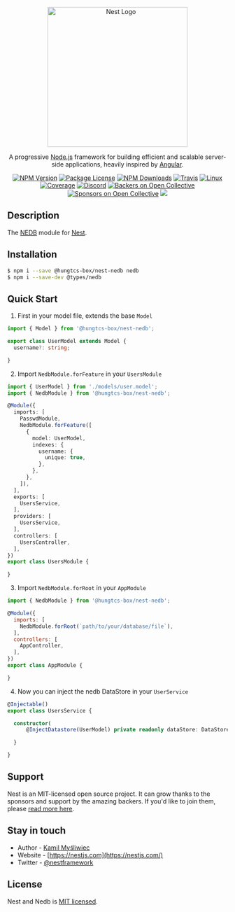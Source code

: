 <p align="center">
  <a href="http://nestjs.com/" target="blank"><img src="https://nestjs.com/img/logo_text.svg" width="320" alt="Nest Logo" /></a>
</p>

[travis-image]: https://api.travis-ci.org/nestjs/nest.svg?branch=master
[travis-url]: https://travis-ci.org/nestjs/nest
[linux-image]: https://img.shields.io/travis/nestjs/nest/master.svg?label=linux
[linux-url]: https://travis-ci.org/nestjs/nest

  <p align="center">A progressive <a href="http://nodejs.org" target="blank">Node.js</a> framework for building efficient and scalable server-side applications, heavily inspired by <a href="https://angular.io" target="blank">Angular</a>.</p>
    <p align="center">
<a href="https://www.npmjs.com/~nestjscore"><img src="https://img.shields.io/npm/v/@nestjs/core.svg" alt="NPM Version" /></a>
<a href="https://www.npmjs.com/~nestjscore"><img src="https://img.shields.io/npm/l/@nestjs/core.svg" alt="Package License" /></a>
<a href="https://www.npmjs.com/~nestjscore"><img src="https://img.shields.io/npm/dm/@nestjs/core.svg" alt="NPM Downloads" /></a>
<a href="https://travis-ci.org/nestjs/nest"><img src="https://api.travis-ci.org/nestjs/nest.svg?branch=master" alt="Travis" /></a>
<a href="https://travis-ci.org/nestjs/nest"><img src="https://img.shields.io/travis/nestjs/nest/master.svg?label=linux" alt="Linux" /></a>
<a href="https://coveralls.io/github/nestjs/nest?branch=master"><img src="https://coveralls.io/repos/github/nestjs/nest/badge.svg?branch=master#5" alt="Coverage" /></a>
<a href="https://discord.gg/G7Qnnhy" target="_blank"><img src="https://img.shields.io/badge/discord-online-brightgreen.svg" alt="Discord"/></a>
<a href="https://opencollective.com/nest#backer"><img src="https://opencollective.com/nest/backers/badge.svg" alt="Backers on Open Collective" /></a>
<a href="https://opencollective.com/nest#sponsor"><img src="https://opencollective.com/nest/sponsors/badge.svg" alt="Sponsors on Open Collective" /></a>
  <!-- <a href="https://paypal.me/kamilmysliwiec"><img src="https://img.shields.io/badge/Donate-PayPal-dc3d53.svg"/></a> -->
  <a href="https://twitter.com/nestframework"><img src="https://img.shields.io/twitter/follow/nestframework.svg?style=social&label=Follow"></a>
</p>
  <!--[![Backers on Open Collective](https://opencollective.com/nest/backers/badge.svg)](https://opencollective.com/nest#backer)
  [![Sponsors on Open Collective](https://opencollective.com/nest/sponsors/badge.svg)](https://opencollective.com/nest#sponsor)-->

## Description

The [NEDB](https://github.com/louischatriot/nedb) module for [Nest](https://github.com/nestjs/nest).

## Installation

```bash
$ npm i --save @hungtcs-box/nest-nedb nedb
$ npm i --save-dev @types/nedb
```

## Quick Start

1. First in your model file, extends the base `Model`
```ts
import { Model } from '@hungtcs-box/nest-nedb';

export class UserModel extends Model {
  username?: string;

}
```

2. Import `NedbModule.forFeature` in your `UsersModule`
```ts
import { UserModel } from './models/user.model';
import { NedbModule } from '@hungtcs-box/nest-nedb';

@Module({
  imports: [
    PasswdModule,
    NedbModule.forFeature([
      {
        model: UserModel,
        indexes: {
          username: {
            unique: true,
          },
        },
      },
    ]),
  ],
  exports: [
    UsersService,
  ],
  providers: [
    UsersService,
  ],
  controllers: [
    UsersController,
  ],
})
export class UsersModule {

}
```

3. Import `NedbModule.forRoot` in your `AppModule`
```js
import { NedbModule } from '@hungtcs-box/nest-nedb';

@Module({
  imports: [
    NedbModule.forRoot(`path/to/your/database/file`),
  ],
  controllers: [
    AppController,
  ],
})
export class AppModule {

}
```

4. Now you can inject the nedb DataStore in your `UserService`
```ts
@Injectable()
export class UsersService {

  constructor(
      @InjectDatastore(UserModel) private readonly dataStore: DataStore<UserModel>) {

  }

}
```


## Support

Nest is an MIT-licensed open source project. It can grow thanks to the sponsors and support by the amazing backers. If you'd like to join them, please [read more here](https://docs.nestjs.com/support).

## Stay in touch

* Author - [Kamil Myśliwiec](https://kamilmysliwiec.com)
* Website - [https://nestjs.com](https://nestjs.com/)
* Twitter - [@nestframework](https://twitter.com/nestframework)

## License

Nest and Nedb is [MIT licensed](LICENSE).
